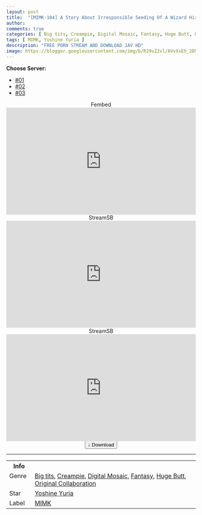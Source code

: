 ```yaml
---
layout: post
title:  "[MIMK-104] A Story About Irresponsible Seeding Of A Wizard Hired By A Party – live-action Version-sales Of 20,000 Copies!"
author: 
comments: true
categories: [ Big tits, Creampie, Digital Mosaic, Fantasy, Huge Butt, Original Collaboration ]
tags: [ MIMK, Yoshine Yuria ]
description: "FREE PORN STREAM AND DOWNLOAD JAV HD"
image: https://blogger.googleusercontent.com/img/b/R29vZ2xl/AVvXsEh_2D9Xrdnrpm-bfz_1NKRH1zSWxNWzFRFqccoA1a0hxqFitfOZ1whxzWcczq9R-C6AqqN8De1U73P73ZMPvdVdG7255snp5uwh0Z_mGY_3FNpJOSbk3iUVfzmBAbwgbtfTuv1kn0g9G5Wfi_U6YwpUZ2GyALRaBgBmCm20nKGEJdQXVXGGwPpYp0rp/s1600/mimk104pl.jpg
---
```


<div id="utb">
<b>Choose Server:</b>
<ul id="udltb">
<li><a href="#tab1">#01</a></li>
<li><a href="#tab2">#02</a></li>
<li><a href="#tab3">#03</a></li>
</ul>
<div id="udlctn">
<div id="tab1">
<!--- #01 Start --->
<center>Fembed</center>
<div style="padding-bottom:56.25%; position:relative; display:block; width: 100%">
  <iframe width="100%" height="100%"
    src="https://watchjavnow.xyz/v/ygj4wsed0pkepj6"
    frameborder="0" allowfullscreen="" style="position:absolute; top:0; left: 0">
  </iframe>
</div>
<!--- #01 End --->
</div>
<div id="tab2">
<!--- #02 Start --->
<center>StreamSB</center>
<div style="padding-bottom:56.25%; position:relative; display:block; width: 100%">
  <iframe width="100%" height="100%"
    src="https://tubesb.com/e/khd1rbd9o2dv.html"
    frameborder="0" allowfullscreen="" style="position:absolute; top:0; left: 0">
  </iframe>
</div>
<!--- #02 End --->
</div>
<div id="tab3">
<!--- #03 Start --->
<center>StreamSB</center>
<div style="padding-bottom:56.25%; position:relative; display:block; width: 100%">
  <iframe width="100%" height="100%"
    src="https://javside.com/e/z7ue6sg78a0f.html"
    frameborder="0" allowfullscreen="" style="position:absolute; top:0; left: 0">
  </iframe>
</div>
<!--- #03 End --->
</div>
</div>
</div>

<center>
<a href="/d/mimk-104">
<button class="btn btn-outline-dark py-2 px-5 d-block w-100 show-comments"><b>&darr;</b> Download</button>
</a>
</center>
<hr />
<table>
  <tr>
    <th>Info</th>
  </tr>
  <tr>
    <td>Genre &nbsp;</td>
    <td> <a href="/categories#Big-tits">Big tits</a>, <a href="/categories#Creampie">Creampie</a>, <a href="/categories#Digital-Mosaic">Digital Mosaic</a>, <a href="/categories#Fantasy">Fantasy</a>, <a href="/categories#Huge-Butt">Huge Butt</a>, <a href="/categories#Original-Collaboration">Original Collaboration</a></td>
  </tr>
  <tr>
    <td>Star</td>
    <td> <a href="/tags#Yoshine-Yuria">Yoshine Yuria</a></td>
  </tr>
  <tr>
    <td>Label</td>
    <td> <a href="/tags#MIMK">MIMK</a></td>
  </tr>
</table>
